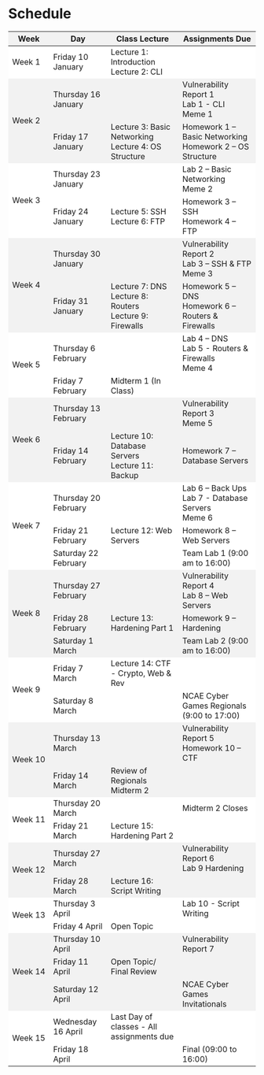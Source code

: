 # Schedule


<style>
    .even-row {
        background-color: #f2f2f2 !important;
    }
    .odd-row {
        background-color: #ffffff !important;
    }
    .no-wrap {
        white-space: nowrap;
    }
    li {
        list-style-type: none;
    }
</style>
<table cellpadding="5" cellspacing="0" style="border-collapse: collapse; width: 100%;">
    <thead>
         <tr class="even-row">
            <th>Week</th>
            <th>Day</th>
            <th>Class Lecture</th>
            <th>Assignments Due</th>
        </tr>
    </thead>
    <tbody>
        <tr class="odd-row">
            <td rowspan="1" class="no-wrap">Week 1</td>
            <td>Friday 10 January</td>
            <td>
                <li>Lecture 1: Introduction</li>
                <li>Lecture 2: CLI</li>
            <td></td>
        </tr>
        <tr class="even-row">
            <td rowspan="2" class="no-wrap">Week 2</td>
            <td>Thursday 16 January</td>
            <td></td>
            <td>
                <li>Vulnerability Report 1</li>
                <li>Lab 1 - CLI</li> 
                <li>Meme 1</li>
            </td>
        </tr>
        <tr class="even-row">
            <td>Friday 17 January</td>
            <td>
                <li>Lecture 3: Basic Networking</li>
                <li>Lecture 4: OS Structure</li>
            </td>
            <td>
                <li>Homework 1 – Basic Networking</li>
                <li>Homework 2 – OS Structure</li>
            </td>
        </tr>
        <tr class="odd-row">
            <td rowspan="2" class="no-wrap">Week 3</td>
            <td>Thursday 23 January</td>
            <td></td>
            <td>
                <li>Lab 2 – Basic Networking</li>
                <li>Meme 2</li>
            </td>
        </tr>
        <tr class="odd-row">
            <td>Friday 24 January</td>
            <td>
                <li>Lecture 5: SSH</li>
                <li>Lecture 6: FTP</li>
            </td>
            <td>
                <li>Homework 3 – SSH</li>
                <li>Homework 4 – FTP</li>
            </td>
        </tr>
         <tr class="even-row">
            <td rowspan="2" class="no-wrap">Week 4</td>
            <td>Thursday 30 January</td>
            <td></td>
            <td>
                <li>Vulnerability Report 2</li>
                <li>Lab 3 – SSH & FTP</li>
                <li>Meme 3</li>
            </td>
        </tr>
         <tr class="even-row">
            <td>Friday 31 January</td>
            <td>
                <li>Lecture 7: DNS</li>
                <li>Lecture 8: Routers</li>
                <li>Lecture 9: Firewalls</li>
            </td>
            <td>
                <li>Homework 5 – DNS</li>
                <li>Homework 6 – Routers & Firewalls</li>
            </td>
        </tr>
        <tr class="odd-row">
            <td rowspan="2" class="no-wrap">Week 5</td>
            <td>Thursday 6 February</td>
            <td></td>
            <td>
                <li>Lab 4 – DNS</li>
                <li>Lab 5 - Routers & Firewalls</li>
                <li>Meme 4</li>
            </td>
        </tr>
        <tr class="odd-row">
            <td>Friday 7 February</td>
            <td>
                <li>Midterm 1 (In Class)</li>
            </td>
            <td></td>
        </tr>
         <tr class="even-row">
            <td rowspan="2" class="no-wrap">Week 6</td>
            <td>Thursday 13 February</td>
            <td></td>
            <td>
                <li>Vulnerability Report 3</li>
                <li>Meme 5</li>
            </td>
        </tr>
         <tr class="even-row">
            <td>Friday 14 February</td>
            <td>
                <li>Lecture 10: Database Servers</li>
                <li>Lecture 11: Backup</li>
            </td>
            <td>
                <li>Homework 7 – Database Servers</li>
            </td>
        </tr>
        <tr class="odd-row">
            <td rowspan="3" class="no-wrap">Week 7</td>
            <td>Thursday 20 February</td>
            <td></td>
            <td>
                <li>Lab 6 – Back Ups</li>
                <li>Lab 7 - Database Servers</li>
                <li>Meme 6</li>
            </td>
        </tr>
        <tr class="odd-row">
            <td>Friday 21 February</td>
            <td>
                <li>Lecture 12: Web Servers</li>
            </td>
            <td>
                <li>Homework 8 – Web Servers</li>
            </td>
        </tr>
        <tr class="odd-row">
            <td>Saturday 22 February</td>
            <td></td>
            <td>
                <li>Team Lab 1 (9:00 am to 16:00)</li>
            </td>
        </tr>
         <tr class="even-row">
            <td rowspan="3" class="no-wrap">Week 8</td>
            <td>Thursday 27 February</td>
            <td></td>
            <td>
                <li>Vulnerability Report 4</li>
                <li>Lab 8 – Web Servers</li>
            </td>
        </tr>
         <tr class="even-row">
            <td>Friday 28 February</td>
            <td>
                <li>Lecture 13: Hardening Part 1</li>
            </td>
            <td>
                <li>Homework 9 – Hardening</li>
            </td>
        </tr>
         <tr class="even-row">
            <td>Saturday 1 March</td>
            <td></td>
            <td>
                <li>Team Lab 2 (9:00 am to 16:00)</li>
            </td>
        </tr>
        <tr class="odd-row">
         <td rowspan="2" class="no-wrap">Week 9</td>
            <td>Friday 7 March</td>
            <td>
                <li>Lecture 14: CTF - Crypto, Web & Rev</li>
            </td>
            <td></td>
        </tr>
        <tr class="odd-row">
            <td>Saturday 8 March</td>
            <td></td>
            <td>
                <li>NCAE Cyber Games Regionals (9:00 to 17:00)</li>
            </td>
        </tr>
         <tr class="even-row">
            <td rowspan="2" class="no-wrap">Week 10</td>
            <td>Thursday 13 March</td>
            <td></td>
            <td>
                <li>Vulnerability Report 5</li>
                <li>Homework 10 – CTF</li>
            </td>
        </tr>
         <tr class="even-row">
            <td>Friday 14 March</td>
            <td>
                <li>Review of Regionals</li>
                <li>Midterm 2</li>
            </td>
            <td></td>
        </tr>
        <tr class="odd-row">
            <td rowspan="2" class="no-wrap">Week 11</td>
            <td>Thursday 20 March</td>
             <td></td>
            <td>
                <li>Midterm 2 Closes</li>
            </td>
        </tr>
        <tr class="odd-row">
            <td>Friday 21 March</td>
            <td>
                <li>Lecture 15: Hardening Part 2</li>
            </td>
            <td></td>
        </tr>
         <tr class="even-row">
            <td rowspan="2" class="no-wrap">Week 12</td>
            <td>Thursday 27 March</td>
            <td></td>
            <td>
                <li>Vulnerability Report 6</li>
                <li>Lab 9 Hardening</li>
            </td>
        </tr>
         <tr class="even-row">
            <td>Friday 28 March</td>
            <td>
                <li>Lecture 16: Script Writing</li>
            </td>
            <td></td>
        </tr>
        <tr class="odd-row">
            <td rowspan="2" class="no-wrap">Week 13</td>
            <td>Thursday 3 April</td>
            <td></td>
            <td>
                <li>Lab 10 - Script Writing</li>
            </td>
        </tr>
        <tr class="odd-row">
            <td>Friday 4 April</td>
            <td>
                <li>Open Topic</li>
            </td>
            <td></td>
        </tr>
         <tr class="even-row">
            <td rowspan="3" class="no-wrap">Week 14</td>
            <td>Thursday 10 April</td>
            <td></td>
            <td>
                <li>Vulnerability Report 7</li>
            </td>
        </tr>
         <tr class="even-row">
            <td>Friday 11 April</td>
            <td>
                <li>Open Topic/ Final Review</li>
            </td>
            <td></td>
        </tr>
         <tr class="even-row">
            <td>Saturday 12 April</td>
            <td></td>
            <td>
                <li>NCAE Cyber Games Invitationals</li>
            </td>
        </tr>
        <tr class="odd-row">
            <td rowspan="2" class="no-wrap">Week 15</td>
            <td>Wednesday 16 April</td>
            <td>
                <li>Last Day of classes - All assignments due</li>
            </td>
            <td></td>
        </tr>
        <tr class="odd-row">
            <td>Friday 18 April</td>
            <td></td>
            <td>
                <li>Final (09:00 to 16:00)</li>
            </td>
        </tr>
    </tbody>
</table>

